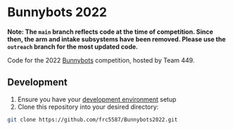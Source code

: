 # Bunnybots 2022

**Note: The `main` branch reflects code at the time of competition. Since then, the arm and intake subsystems have been removed. Please use the `outreach` branch for the most updated code.**

Code for the 2022 [Bunnybots](https://robot.mbhs.edu/bunnybots) competition, hosted by Team 449.

## Development

1. Ensure you have your [development environment](https://docs.google.com/document/d/1aIU0DHuo5cpUBqaEfo6aFolHQICQZpcRSDaEHf0i_Rw/edit#heading=h.q5ppjllstyg5) setup
2. Clone this repository into your desired directory:
```bash
git clone https://github.com/frc5587/Bunnybots2022.git
```
